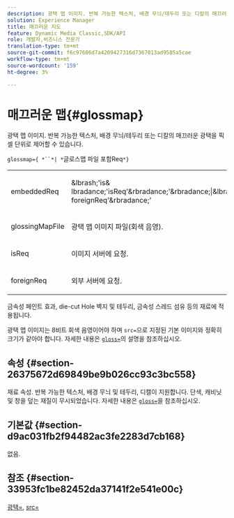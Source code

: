 ```yaml
---
description: 광택 맵 이미지. 반복 가능한 텍스처, 배경 무늬/테두리 또는 디칼의 매끄러운 광택을 픽셀 단위로 제어할 수 있습니다.
solution: Experience Manager
title: 매끄러운 지도
feature: Dynamic Media Classic,SDK/API
role: 개발자,비즈니스 전문가
translation-type: tm+mt
source-git-commit: f6c97606d7a4209427316d7367013ad9585a5cae
workflow-type: tm+mt
source-wordcount: '159'
ht-degree: 3%

---
```



# 매끄러운 맵{#glossmap}

광택 맵 이미지. 반복 가능한 텍스처, 배경 무늬/테두리 또는 디칼의 매끄러운 광택을 픽셀 단위로 제어할 수 있습니다.

`glossmap={ *``*| *`글로스맵 파일 포함Req`*}`

<table id="simpletable_6AFC3DEB61D647339525C7CFFA052608"> 
 <tr class="strow"> 
  <td class="stentry"> <p><span class="codeph"> <span class="varname"> embeddedReq</span> </span> </p></td> 
  <td class="stentry"> <p><span class="codeph">&amp;lbrash;'is&amp;<span class="varname"> lbradance;'isReq</span>'&amp;rbradance;'&amp;rbradance;|&amp;lbradance;'&amp;lbrasce;'<span class="varname"> foreignReq</span>'&amp;rbradance;'  </span> </p></td> 
 </tr> 
 <tr class="strow"> 
  <td class="stentry"> <p><span class="codeph"> <span class="varname"> glossingMapFile</span> </span> </p></td> 
  <td class="stentry"> <p>광택 맵 이미지 파일(회색 음영). </p></td> 
 </tr> 
 <tr class="strow"> 
  <td class="stentry"> <p><span class="codeph"> <span class="varname"> isReq</span> </span> </p></td> 
  <td class="stentry"> <p>이미지 서버에 요청. </p></td> 
 </tr> 
 <tr class="strow"> 
  <td class="stentry"> <p><span class="codeph"> <span class="varname"> foreignReq  </span> </span> </p></td> 
  <td class="stentry"> <p>외부 서버에 요청. </p></td> 
 </tr> 
</table>

금속성 페인트 효과, die-cut Hole 벽지 및 테두리, 금속성 스레드 섬유 등의 재료에 적용됩니다.

광택 맵 이미지는 8비트 회색 음영이어야 하며 `src=`으로 지정된 기본 이미지와 정확히 크기가 같아야 합니다. 자세한 내용은 [ `gloss=`](../../../../../ir-api/http-protocol/image-rendering-api-ref/c-ir-http-protocol-ref/c-ir-http-protocol-command-reference/r-ir-http-gloss.md#reference-325aef2ee51e4e1584a06047427340ca)의 설명을 참조하십시오.

## 속성 {#section-26375672d69849be9b026cc93c3bc558}

재료 속성. 반복 가능한 텍스처, 배경 무늬 및 테두리, 디캘이 지원합니다. 단색, 캐비닛 및 창을 덮는 재질이 무시되었습니다. 자세한 내용은 [ `gloss=`](../../../../../ir-api/http-protocol/image-rendering-api-ref/c-ir-http-protocol-ref/c-ir-http-protocol-command-reference/r-ir-http-gloss.md#reference-325aef2ee51e4e1584a06047427340ca)을 참조하십시오.

## 기본값 {#section-d9ac031fb2f94482ac3fe2283d7cb168}

없음.

## 참조 {#section-33953fc1be82452da37141f2e541e00c}

[광택=](../../../../../ir-api/http-protocol/image-rendering-api-ref/c-ir-http-protocol-ref/c-ir-http-protocol-command-reference/r-ir-http-gloss.md#reference-325aef2ee51e4e1584a06047427340ca),  [src=](../../../../../ir-api/http-protocol/image-rendering-api-ref/c-ir-http-protocol-ref/c-ir-http-protocol-command-reference/r-ir-src.md#reference-62c98abad22149d68d405ed6aaff8272)
